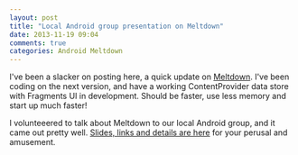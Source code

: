```yaml
---
layout: post
title: "Local Android group presentation on Meltdown"
date: 2013-11-19 09:04
comments: true
categories: Android Meltdown
---
```


I've been a slacker on posting here, a quick update on [Meltdown](https://play.google.com/store/apps/details?id=net.phfactor.meltdown). I've been coding on the next version, and have a working ContentProvider data store with Fragments UI in development. Should be faster, use less memory and start up much faster!

I volunteeered to talk about Meltdown to our local Android group, and it came out pretty well. [Slides, links and details are here](https://www.phfactor.net/at) for your perusal and amusement.

